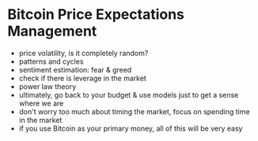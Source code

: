 # Bitcoin Price Expectations Management

* price volatility, is it completely random?
* patterns and cycles
* sentiment estimation: fear & greed
* check if there is leverage in the market
* power law theory
* ultimately, go back to your budget & use models just to get a sense where we are
* don't worry too much about timing the market, focus on spending time in the market
* if you use Bitcoin as your primary money, all of this will be very easy
